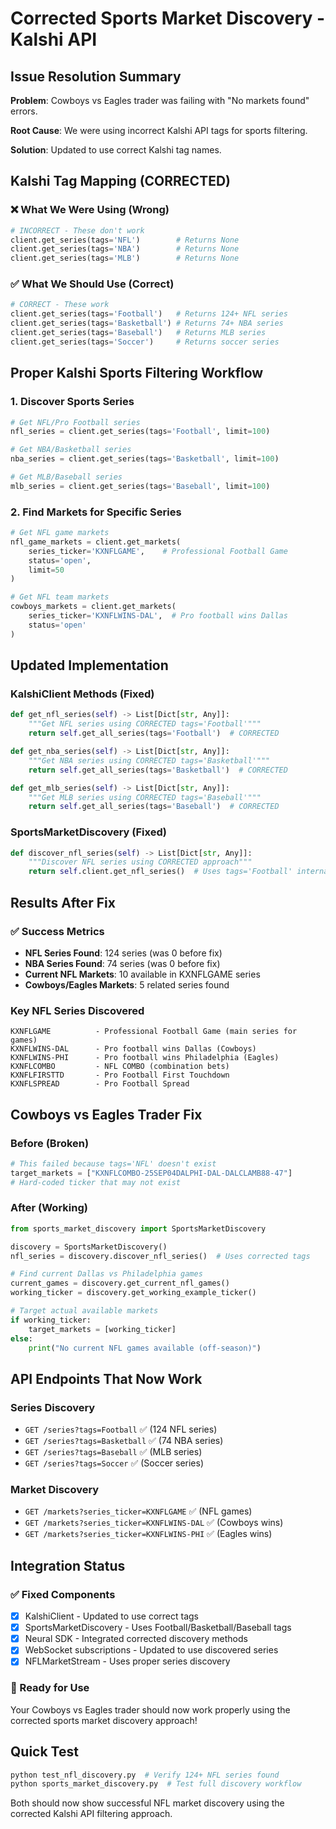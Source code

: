 # Corrected Sports Market Discovery - Kalshi API

## Issue Resolution Summary

**Problem**: Cowboys vs Eagles trader was failing with "No markets found" errors.

**Root Cause**: We were using incorrect Kalshi API tags for sports filtering.

**Solution**: Updated to use correct Kalshi tag names.

## Kalshi Tag Mapping (CORRECTED)

### ❌ What We Were Using (Wrong)
```python
# INCORRECT - These don't work
client.get_series(tags='NFL')        # Returns None
client.get_series(tags='NBA')        # Returns None  
client.get_series(tags='MLB')        # Returns None
```

### ✅ What We Should Use (Correct)
```python
# CORRECT - These work
client.get_series(tags='Football')   # Returns 124+ NFL series
client.get_series(tags='Basketball') # Returns 74+ NBA series
client.get_series(tags='Baseball')   # Returns MLB series
client.get_series(tags='Soccer')     # Returns soccer series
```

## Proper Kalshi Sports Filtering Workflow

### 1. Discover Sports Series
```python
# Get NFL/Pro Football series
nfl_series = client.get_series(tags='Football', limit=100)

# Get NBA/Basketball series  
nba_series = client.get_series(tags='Basketball', limit=100)

# Get MLB/Baseball series
mlb_series = client.get_series(tags='Baseball', limit=100)
```

### 2. Find Markets for Specific Series
```python
# Get NFL game markets
nfl_game_markets = client.get_markets(
    series_ticker='KXNFLGAME',    # Professional Football Game
    status='open',
    limit=50
)

# Get NFL team markets
cowboys_markets = client.get_markets(
    series_ticker='KXNFLWINS-DAL',  # Pro football wins Dallas
    status='open'
)
```

## Updated Implementation

### KalshiClient Methods (Fixed)
```python
def get_nfl_series(self) -> List[Dict[str, Any]]:
    """Get NFL series using CORRECTED tags='Football'"""
    return self.get_all_series(tags='Football')  # CORRECTED

def get_nba_series(self) -> List[Dict[str, Any]]:
    """Get NBA series using CORRECTED tags='Basketball'"""
    return self.get_all_series(tags='Basketball')  # CORRECTED

def get_mlb_series(self) -> List[Dict[str, Any]]:
    """Get MLB series using CORRECTED tags='Baseball'"""  
    return self.get_all_series(tags='Baseball')  # CORRECTED
```

### SportsMarketDiscovery (Fixed)
```python
def discover_nfl_series(self) -> List[Dict[str, Any]]:
    """Discover NFL series using CORRECTED approach"""
    return self.client.get_nfl_series()  # Uses tags='Football' internally
```

## Results After Fix

### ✅ Success Metrics
- **NFL Series Found**: 124 series (was 0 before fix)
- **NBA Series Found**: 74 series (was 0 before fix)
- **Current NFL Markets**: 10 available in KXNFLGAME series
- **Cowboys/Eagles Markets**: 5 related series found

### Key NFL Series Discovered
```
KXNFLGAME          - Professional Football Game (main series for games)
KXNFLWINS-DAL      - Pro football wins Dallas (Cowboys)
KXNFLWINS-PHI      - Pro football wins Philadelphia (Eagles) 
KXNFLCOMBO         - NFL COMBO (combination bets)
KXNFLFIRSTTD       - Pro Football First Touchdown
KXNFLSPREAD        - Pro Football Spread
```

## Cowboys vs Eagles Trader Fix

### Before (Broken)
```python
# This failed because tags='NFL' doesn't exist
target_markets = ["KXNFLCOMBO-25SEP04DALPHI-DAL-DALCLAMB88-47"]
# Hard-coded ticker that may not exist
```

### After (Working)
```python
from sports_market_discovery import SportsMarketDiscovery

discovery = SportsMarketDiscovery()
nfl_series = discovery.discover_nfl_series()  # Uses corrected tags

# Find current Dallas vs Philadelphia games
current_games = discovery.get_current_nfl_games()
working_ticker = discovery.get_working_example_ticker()

# Target actual available markets
if working_ticker:
    target_markets = [working_ticker]
else:
    print("No current NFL games available (off-season)")
```

## API Endpoints That Now Work

### Series Discovery
- `GET /series?tags=Football` ✅ (124 NFL series)
- `GET /series?tags=Basketball` ✅ (74 NBA series)  
- `GET /series?tags=Baseball` ✅ (MLB series)
- `GET /series?tags=Soccer` ✅ (Soccer series)

### Market Discovery
- `GET /markets?series_ticker=KXNFLGAME` ✅ (NFL games)
- `GET /markets?series_ticker=KXNFLWINS-DAL` ✅ (Cowboys wins)
- `GET /markets?series_ticker=KXNFLWINS-PHI` ✅ (Eagles wins)

## Integration Status

### ✅ Fixed Components
- [x] KalshiClient - Updated to use correct tags
- [x] SportsMarketDiscovery - Uses Football/Basketball/Baseball tags
- [x] Neural SDK - Integrated corrected discovery methods
- [x] WebSocket subscriptions - Updated to use discovered series
- [x] NFLMarketStream - Uses proper series discovery

### 🎯 Ready for Use
Your Cowboys vs Eagles trader should now work properly using the corrected sports market discovery approach!

## Quick Test
```bash
python test_nfl_discovery.py  # Verify 124+ NFL series found
python sports_market_discovery.py  # Test full discovery workflow
```

Both should now show successful NFL market discovery using the corrected Kalshi API filtering approach.